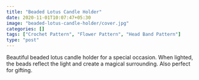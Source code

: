 ```yaml
---
title: "Beaded Lotus Candle Holder"
date: 2020-11-01T10:07:47+05:30
image: "beaded-lotus-candle-holder/cover.jpg"
categories: []
tags: ["Crochet Pattern", "Flower Pattern", "Head Band Pattern"]
type: "post"
---
```


Beautiful beaded lotus candle holder for a special occasion. When lighted, the beads reflect the light and create a magical surrounding. Also perfect for gifting.

